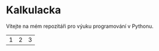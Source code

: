 # Kalkulacka

Vítejte na mém repozitáři pro výuku programování v Pythonu.

<table>
  <tr>
    <td>1</td>
    <td>2</td>
    <td>3</td>
  </tr>
</table>
